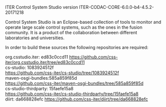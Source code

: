 ITER Control System Studio version ITER-CODAC-CORE-6.0.0-b4-4.5.2-20171218

Control System Studio is an Eclipse-based collection of tools
to monitor and operate large scale control systems, such as the
ones in the fusion community. It is a product of the collaboration
between different laboratories and universities.

In order to build these sources the following repositories are required:
				   
org.csstudio.iter: ed83c0ccd11
<https://github.com/css-iter/org.csstudio.iter/tree/ed83c0ccd11>  
cs-studio: 1083924512f  
<https://github.com/css-iter/cs-studio/tree/1083924512f>  
maven-osgi-bundles:585a859f85d  
<https://github.com/css-iter/maven-osgi-bundles/tree/585a859f85d>  
cs-studio-thirdparty: 15faefe15a8  
<https://github.com/css-iter/cs-studio-thirdparty/tree/15faefe15a8>  
diirt: da668828efc
<https://github.com/css-iter/diirt/tree/da668828efc>


